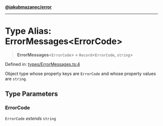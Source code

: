 [**@jakubmazanec/error**](../README.md)

---

# Type Alias: ErrorMessages\<ErrorCode\>

> **ErrorMessages**\<`ErrorCode`\> = `Record`\<`ErrorCode`, `string`\>

Defined in:
[types/ErrorMessages.ts:4](https://github.com/jakubmazanec/tools/blob/acfa246dbb1035f65efb7fa114167a3cbefca108/packages/error/source/types/ErrorMessages.ts#L4)

Object type whose property keys are `ErrorCode` and whose property values are `string`.

## Type Parameters

### ErrorCode

`ErrorCode` _extends_ `string`
